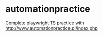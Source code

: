 # automationpractice
Complete playwright TS practice with http://www.automationpractice.pl/index.php
